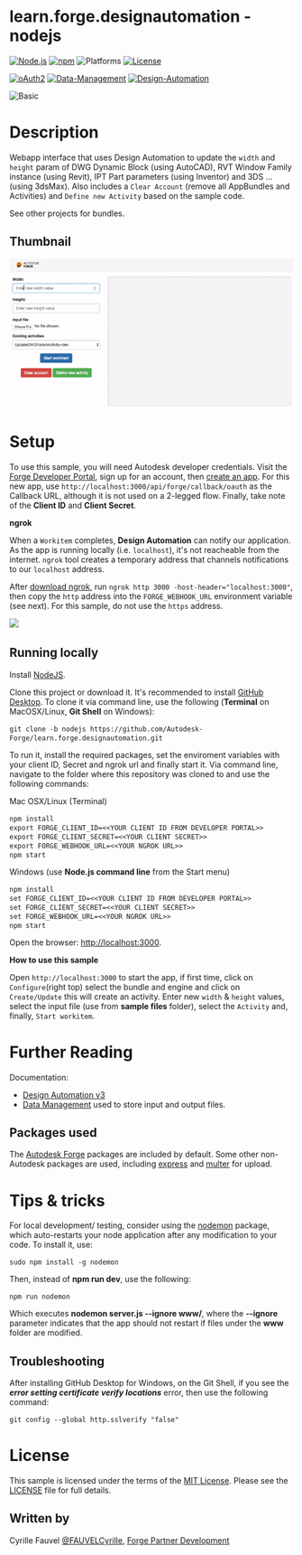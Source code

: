 # learn.forge.designautomation - nodejs

[![Node.js](https://img.shields.io/badge/Node.js-4.4.3-blue.svg)](https://nodejs.org/)
[![npm](https://img.shields.io/badge/npm-2.15.1-blue.svg)](https://www.npmjs.com/)
![Platforms](https://img.shields.io/badge/platform-windows%20%7C%20osx%20%7C%20linux-lightgray.svg)
[![License](http://img.shields.io/:license-mit-blue.svg)](http://opensource.org/licenses/MIT)

[![oAuth2](https://img.shields.io/badge/oAuth2-v1-green.svg)](http://developer.autodesk.com/)
[![Data-Management](https://img.shields.io/badge/Data%20Management-v1-green.svg)](http://developer.autodesk.com/)
[![Design-Automation](https://img.shields.io/badge/Design%20Automation-v3-green.svg)](http://developer.autodesk.com/)

![Basic](https://img.shields.io/badge/Level-Basic-blue.svg)

# Description

Webapp interface that uses Design Automation to update the `width` and `height` param of DWG Dynamic Block (using AutoCAD), RVT Window Family instance (using Revit), IPT Part parameters (using Inventor) and 3DS ... (using 3dsMax). Also includes a `Clear Account` (remove all AppBundles and Activities) and `Define new Activity` based on the sample code.

See other projects for bundles.

## Thumbnail

![thumbnail](thumbnail.gif)

# Setup

To use this sample, you will need Autodesk developer credentials. Visit the [Forge Developer Portal](https://developer.autodesk.com), sign up for an account, then [create an app](https://developer.autodesk.com/myapps/create). For this new app, use `http://localhost:3000/api/forge/callback/oauth` as the Callback URL, although it is not used on a 2-legged flow. Finally, take note of the **Client ID** and **Client Secret**.

**ngrok**

When a `Workitem` completes, **Design Automation** can notify our application. As the app is running locally (i.e. `localhost`), it's not reacheable from the internet. `ngrok` tool creates a temporary address that channels notifications to our `localhost` address.

After [download ngrok](https://ngrok.com/), run `ngrok http 3000 -host-header="localhost:3000"`, then copy the `http` address into the `FORGE_WEBHOOK_URL` environment variable (see next). For this sample, do not use the `https` address.

![](../media/webapp/ngrok_setup.png)

## Running locally

Install [NodeJS](https://nodejs.org).

Clone this project or download it. It's recommended to install [GitHub Desktop](https://desktop.github.com/). To clone it via command line, use the following (**Terminal** on MacOSX/Linux, **Git Shell** on Windows):

    git clone -b nodejs https://github.com/Autodesk-Forge/learn.forge.designautomation.git


To run it, install the required packages, set the enviroment variables with your client ID, Secret and ngrok url and finally start it. Via command line, navigate to the folder where this repository was cloned to and use the following commands:

Mac OSX/Linux (Terminal)

    npm install
    export FORGE_CLIENT_ID=<<YOUR CLIENT ID FROM DEVELOPER PORTAL>>
    export FORGE_CLIENT_SECRET=<<YOUR CLIENT SECRET>>
    export FORGE_WEBHOOK_URL=<<YOUR NGROK URL>>
    npm start

Windows (use **Node.js command line** from the Start menu)

    npm install
    set FORGE_CLIENT_ID=<<YOUR CLIENT ID FROM DEVELOPER PORTAL>>
    set FORGE_CLIENT_SECRET=<<YOUR CLIENT SECRET>>
    set FORGE_WEBHOOK_URL=<<YOUR NGROK URL>>
    npm start

Open the browser: [http://localhost:3000](http://localhost:3000).

**How to use this sample**

Open `http://localhost:3000` to start the app, if first time, click on `Configure`(right top) select the bundle and engine and click on `Create/Update` this will create an activity. Enter new `width` & `height` values, select the input file (use from **sample files** folder), select the `Activity` and, finally, `Start workitem`. 

# Further Reading

Documentation:

- [Design Automation v3](https://forge.autodesk.com/en/docs/design-automation/v3/developers_guide/overview/)
- [Data Management](https://forge.autodesk.com/en/docs/data/v2/reference/http/) used to store input and output files.

## Packages used

The [Autodesk Forge](https://www.npmjs.com/package/forge-apis) packages are included by default. Some other non-Autodesk packages are used, including [express](https://www.npmjs.com/package/express) and [multer](https://www.npmjs.com/package/multer) for upload.

# Tips & tricks

For local development/ testing, consider using the [nodemon](https://www.npmjs.com/package/nodemon) package, which auto-restarts your node application after any modification to your code. To install it, use:

    sudo npm install -g nodemon

Then, instead of **npm run dev**, use the following:

    npm run nodemon

Which executes **nodemon server.js --ignore www/**, where the **--ignore** parameter indicates that the app should not restart if files under the **www** folder are modified.

## Troubleshooting

After installing GitHub Desktop for Windows, on the Git Shell, if you see the ***error setting certificate verify locations*** error, then use the following command:

    git config --global http.sslverify "false"

# License

This sample is licensed under the terms of the [MIT License](http://opensource.org/licenses/MIT).
Please see the [LICENSE](LICENSE) file for full details.

## Written by

Cyrille Fauvel [@FAUVELCyrille](https://twitter.com/FAUVELCyrille), [Forge Partner Development](http://forge.autodesk.com)
